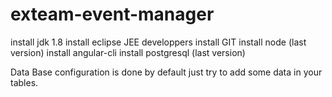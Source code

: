 # exteam-event-manager

install jdk 1.8
install eclipse JEE developpers
install GIT
install node (last version)
install angular-cli
install postgresql (last version)

Data Base configuration is done by default just try to add some data in your tables.
